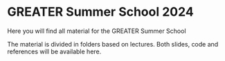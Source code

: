 # GREATER Summer School 2024
Here you will find all material for the GREATER Summer School

The material is divided in folders based on lectures.
Both slides, code and references will be available here.
